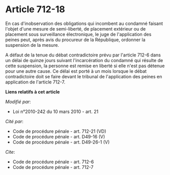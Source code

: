 # Article 712-18

En cas d'inobservation des obligations qui incombent au condamné faisant l'objet d'une mesure de semi-liberté, de placement
extérieur ou de placement sous surveillance électronique, le juge de l'application des peines peut, après avis du procureur
de la République, ordonner la suspension de la mesure.

A défaut de la tenue du débat contradictoire prévu par l'article 712-6 dans un délai de quinze jours suivant l'incarcération
du condamné qui résulte de cette suspension, la personne est remise en liberté si elle n'est pas détenue pour une autre
cause. Ce délai est porté à un mois lorsque le débat contradictoire doit se faire devant le tribunal de l'application des
peines en application de l'article 712-7.

**Liens relatifs à cet article**

_Modifié par_:

  - Loi n°2010-242 du 10 mars 2010 - art. 21

_Cité par_:

  - Code de procédure pénale - art. 712-21 (VD)
  - Code de procédure pénale - art. D49-16 (V)
  - Code de procédure pénale - art. D49-26-1 (V)

_Cite_:

  - Code de procédure pénale - art. 712-6
  - Code de procédure pénale - art. 712-7
